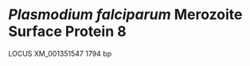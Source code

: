 # *Plasmodium falciparum* Merozoite Surface Protein 8

LOCUS         XM_001351547            1794 bp
